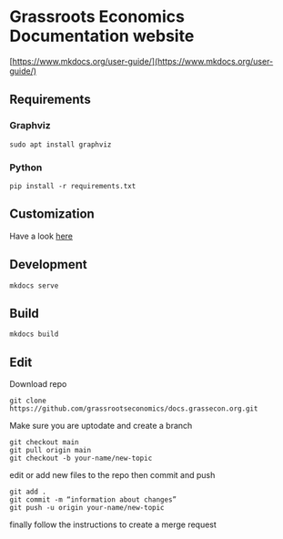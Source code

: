 # Grassroots Economics Documentation website

[https://www.mkdocs.org/user-guide/](https://www.mkdocs.org/user-guide/)
## Requirements
### Graphviz

```
sudo apt install graphviz
```
### Python
```
pip install -r requirements.txt
```

## Customization
Have a look [here](https://squidfunk.github.io/mkdocs-material/)

## Development
```
mkdocs serve
```

## Build
```
mkdocs build
```

## Edit

Download repo
```
git clone https://github.com/grassrootseconomics/docs.grassecon.org.git
```

Make sure you are uptodate and create a branch
```
git checkout main
git pull origin main
git checkout -b your-name/new-topic
```

edit or add new files to the repo then commit and push

```
git add .
git commit -m “information about changes”	
git push -u origin your-name/new-topic
```

finally follow the instructions to create a merge request
